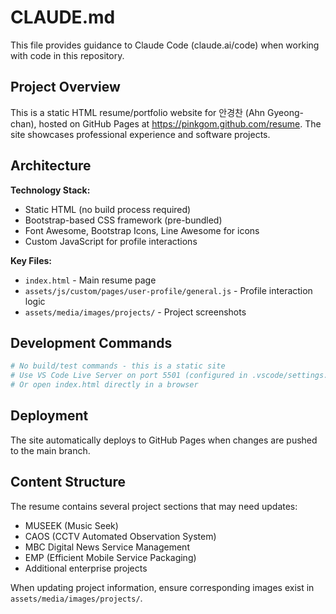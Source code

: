 # CLAUDE.md

This file provides guidance to Claude Code (claude.ai/code) when working with code in this repository.

## Project Overview

This is a static HTML resume/portfolio website for 안경찬 (Ahn Gyeong-chan), hosted on GitHub Pages at https://pinkgom.github.com/resume. The site showcases professional experience and software projects.

## Architecture

**Technology Stack:**
- Static HTML (no build process required)
- Bootstrap-based CSS framework (pre-bundled)
- Font Awesome, Bootstrap Icons, Line Awesome for icons
- Custom JavaScript for profile interactions

**Key Files:**
- `index.html` - Main resume page
- `assets/js/custom/pages/user-profile/general.js` - Profile interaction logic
- `assets/media/images/projects/` - Project screenshots

## Development Commands

```bash
# No build/test commands - this is a static site
# Use VS Code Live Server on port 5501 (configured in .vscode/settings.json)
# Or open index.html directly in a browser
```

## Deployment

The site automatically deploys to GitHub Pages when changes are pushed to the main branch.

## Content Structure

The resume contains several project sections that may need updates:
- MUSEEK (Music Seek)
- CAOS (CCTV Automated Observation System)
- MBC Digital News Service Management
- EMP (Efficient Mobile Service Packaging)
- Additional enterprise projects

When updating project information, ensure corresponding images exist in `assets/media/images/projects/`.